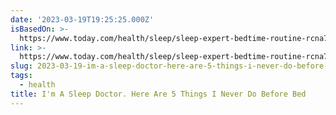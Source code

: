 ```yaml
---
date: '2023-03-19T19:25:25.000Z'
isBasedOn: >-
  https://www.today.com/health/sleep/sleep-expert-bedtime-routine-rcna73798?utm_source=pocket-newtab
link: >-
  https://www.today.com/health/sleep/sleep-expert-bedtime-routine-rcna73798?utm_source=pocket-newtab
slug: 2023-03-19-im-a-sleep-doctor-here-are-5-things-i-never-do-before-bed
tags:
  - health
title: I'm A Sleep Doctor. Here Are 5 Things I Never Do Before Bed
---
```



